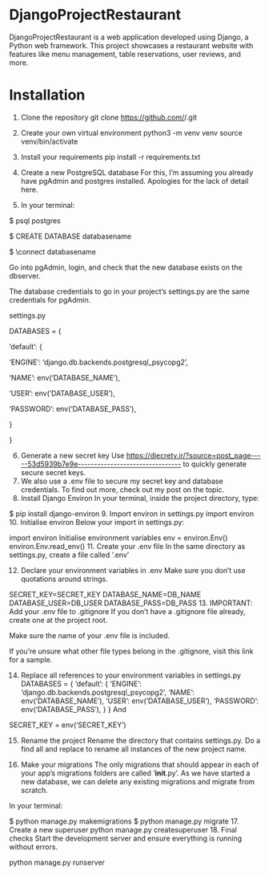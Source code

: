 # DjangoProjectRestaurant

DjangoProjectRestaurant is a web application developed using Django, a Python web framework. This project showcases a
restaurant website with features like menu management, table reservations, user reviews, and more.

# Installation

1. Clone the repository
   git clone https://github.com/<username>/<forked-repo>.git
2. Create your own virtual environment
   python3 -m venv venv
   source venv/bin/activate
3. Install your requirements
   pip install -r requirements.txt
4. Create a new PostgreSQL database
   For this, I’m assuming you already have pgAdmin and postgres installed. Apologies for the lack of detail here.

5. In your terminal:

$ psql postgres

$ CREATE DATABASE databasename

$ \connect databasename

Go into pgAdmin, login, and check that the new database exists on the dbserver.

The database credentials to go in your project’s settings.py are the same credentials for pgAdmin.

settings.py

DATABASES = {

‘default’: {

‘ENGINE’: ‘django.db.backends.postgresql_psycopg2’,

‘NAME’: env(‘DATABASE_NAME’),

‘USER’: env(‘DATABASE_USER’),

‘PASSWORD’: env(‘DATABASE_PASS’),

}

}

6. Generate a new secret key
   Use https://djecrety.ir/?source=post_page-----53d5939b7e9e-------------------------------- to quickly generate secure
   secret keys.
7. We also use a .env file to secure my secret key and database credentials. To find out more, check out my post on the
   topic.
8. Install Django Environ
In your terminal, inside the project directory, type:

$ pip install django-environ
9. Import environ in settings.py
import environ
10. Initialise environ
Below your import in settings.py:

import environ
Initialise environment variables
env = environ.Env()
environ.Env.read_env()
11. Create your .env file
In the same directory as settings.py, create a file called ‘.env’


12. Declare your environment variables in .env
Make sure you don’t use quotations around strings.

SECRET_KEY=SECRET_KEY
DATABASE_NAME=DB_NAME
DATABASE_USER=DB_USER
DATABASE_PASS=DB_PASS
13. IMPORTANT: Add your .env file to .gitignore
If you don’t have a .gitignore file already, create one at the project root.

Make sure the name of your .env file is included.

If you’re unsure what other file types belong in the .gitignore, visit this link for a sample.

14. Replace all references to your environment variables in settings.py
DATABASES = {
‘default’: {
‘ENGINE’: ‘django.db.backends.postgresql_psycopg2’,
‘NAME’: env(‘DATABASE_NAME’),
‘USER’: env(‘DATABASE_USER’),
‘PASSWORD’: env(‘DATABASE_PASS’),
}
}
And

SECRET_KEY = env(‘SECRET_KEY’)

15. Rename the project
Rename the directory that contains settings.py. Do a find all and replace to rename all instances of the new project name.

16. Make your migrations
The only migrations that should appear in each of your app’s migrations folders are called ‘__init__.py’. As we have started a new database, we can delete any existing migrations and migrate from scratch.

In your terminal:

$ python manage.py makemigrations
$ python manage.py migrate
17. Create a new superuser
python manage.py createsuperuser
18. Final checks
Start the development server and ensure everything is running without errors.

python manage.py runserver
